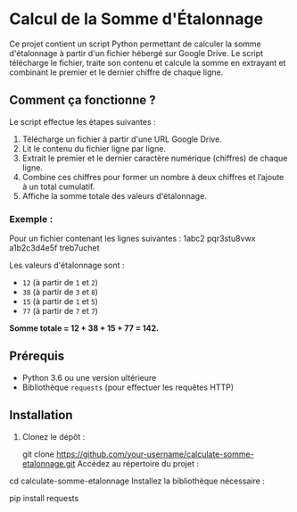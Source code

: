 # Calcul de la Somme d'Étalonnage

Ce projet contient un script Python permettant de calculer la somme d'étalonnage à partir d'un fichier hébergé sur Google Drive. Le script télécharge le fichier, traite son contenu et calcule la somme en extrayant et combinant le premier et le dernier chiffre de chaque ligne.

## Comment ça fonctionne ?
Le script effectue les étapes suivantes :
1. Télécharge un fichier à partir d'une URL Google Drive.
2. Lit le contenu du fichier ligne par ligne.
3. Extrait le premier et le dernier caractère numérique (chiffres) de chaque ligne.
4. Combine ces chiffres pour former un nombre à deux chiffres et l’ajoute à un total cumulatif.
5. Affiche la somme totale des valeurs d'étalonnage.

### Exemple :
Pour un fichier contenant les lignes suivantes :
1abc2 pqr3stu8vwx a1b2c3d4e5f treb7uchet


Les valeurs d'étalonnage sont :
- `12` (à partir de `1` et `2`)
- `38` (à partir de `3` et `8`)
- `15` (à partir de `1` et `5`)
- `77` (à partir de `7` et `7`)

**Somme totale = 12 + 38 + 15 + 77 = 142.**

## Prérequis
- Python 3.6 ou une version ultérieure
- Bibliothèque `requests` (pour effectuer les requêtes HTTP)

## Installation
1. Clonez le dépôt :

   git clone https://github.com/your-username/calculate-somme-etalonnage.git
Accédez au répertoire du projet :

cd calculate-somme-etalonnage
Installez la bibliothèque nécessaire :

pip install requests